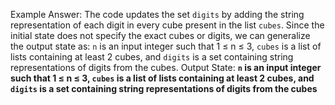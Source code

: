 Example Answer:
The code updates the set `digits` by adding the string representation of each digit in every cube present in the list `cubes`. Since the initial state does not specify the exact cubes or digits, we can generalize the output state as: `n` is an input integer such that 1 ≤ n ≤ 3, `cubes` is a list of lists containing at least 2 cubes, and `digits` is a set containing string representations of digits from the cubes.
Output State: **`n` is an input integer such that 1 ≤ n ≤ 3, `cubes` is a list of lists containing at least 2 cubes, and `digits` is a set containing string representations of digits from the cubes**